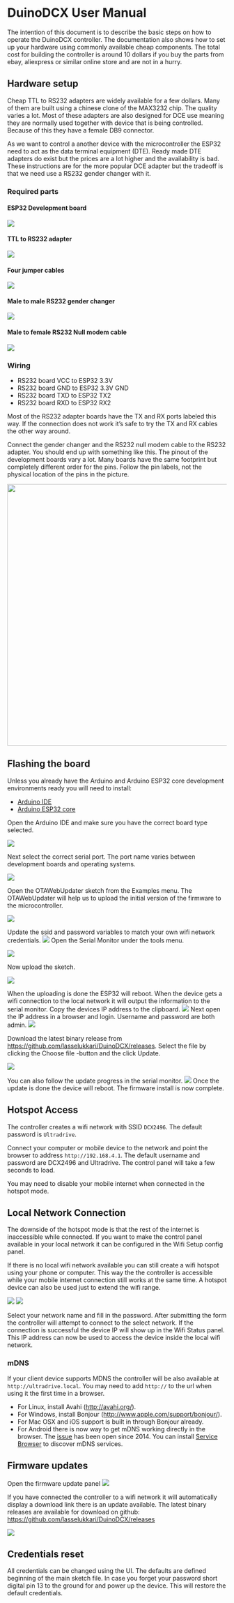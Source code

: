 # DuinoDCX User Manual


The intention of this document is to describe the basic steps on how to operate the DuinoDCX controller. The documentation also shows how to set up your hardware using commonly available cheap components. The total cost for building the controller is around 10 dollars if you buy the parts from ebay, aliexpress or similar online store and are not in a hurry.

## Hardware setup
Cheap TTL to RS232 adapters are widely available for a few dollars. Many of them are built using a chinese clone of the MAX3232 chip. The quality varies a lot. Most of these adapters are also designed for DCE use meaning they are normally used together with device that is being controlled. Because of this they have a female DB9 connector. 

As we want to control a another device with  the microcontroller the ESP32 need to act as the data terminal equipment (DTE). Ready made DTE adapters do exist but the prices are a lot higher and the availability is bad. These instructions are for the more popular DCE adapter but the tradeoff is that we need use a RS232 gender changer with it.

### Required parts
#### ESP32 Development board
<img src="images/esp32-board.jpg">

#### TTL to RS232 adapter
<img src="images/ttl-rs232.jpg">

#### Four jumper cables
<img src="images/jumper-wires.jpg">

#### Male to male RS232 gender changer
<img src="images/gender-changer.jpg">

#### Male to female RS232 Null modem cable
<img src="images/rs232-cable.jpg">

### Wiring 
* RS232 board VCC to ESP32 3.3V
* RS232 board GND to ESP32 3.3V GND
* RS232 board TXD to ESP32 TX2
* RS232 board RXD to ESP32 RX2

Most of the RS232 adapter boards have the TX and RX ports labeled this way. If the connection does not work it’s safe to try the TX and RX cables the other way around. 

Connect the gender changer and the RS232 null modem cable to the RS232 adapter. You should end up with something like this. The pinout of the development boards vary a lot. Many boards have the same footprint but completely different order for the pins. Follow the pin labels, not the physical location of the pins in the picture.

<img src="images/hardware-connections.jpg" width="600">

## Flashing the board
Unless you already have the Arduino and Arduino ESP32 core development environments ready you will need to install:
* [Arduino IDE](http://avahi.org/)
* [Arduino ESP32 core]()

Open the Arduino IDE and make sure you have the correct board type selected.

<img src="images/board-select.jpg">

Next select the correct serial port. The port name varies between development boards and operating systems.

<img src="images/port-select.jpg">

Open the OTAWebUpdater sketch from the Examples menu. The OTAWebUpdater will help us to upload the initial version of the firmware to the microcontroller.

<img src="images/ota-menu.jpg">

Update the ssid and password variables to match your own wifi network credentials.
<img src="images/ota-sketch.jpg">
Open the Serial Monitor under the tools menu.

<img src="images/serial-monitor-menu.jpg">

Now upload the sketch.

<img src="images/upload-menu.jpg">

When the uploading is done the ESP32 will reboot. When the device gets a wifi connection to the local network it will output the information to the serial monitor. Copy the devices IP address to the clipboard.
<img src="images/connection-console-ouput.jpg">
Next open the IP address in a browser and login. Username and password are both admin.
<img src="images/ota-login.jpg">

Download the latest binary release from https://github.com/lasselukkari/DuinoDCX/releases. Select the file by clicking the Choose file -button and the click Update.

<img src="images/uploading-firmware.jpg">

You can also follow the update progress in the serial monitor. 
<img src="images/upload-console-output.jpg">
Once the update is done the device will reboot. The firmware install is now complete.

## Hotspot Access
The controller creates a wifi network with SSID `DCX2496`. The default password is `Ultradrive`.

Connect your computer or mobile device to the network and point the browser to address `http://192.168.4.1`. The default username and password are DCX2496 and Ultradrive. The control panel will take a few seconds to load.

You may need to disable your mobile internet when connected in the hotspot mode.

## Local Network Connection
The downside of the hotspot mode is that the rest of the internet is inaccessible while connected. If you want to make the control panel available in your local network it can be configured in the Wifi Setup config panel.

If there is no local wifi network available you can still create a wifi hotspot using your phone or computer. This way the the controller is accessible while your mobile internet connection still works at the same time. A hotspot device can also be used just to extend the wifi range. 

<img src="images/wifi-setup-menu.jpg">

<img src="images/wifi-form.jpg">

Select your network name and fill in the password. After submitting the form the controller will attempt to connect to the select network. If the connection is successful the device IP will show up in the Wifi Status panel. This IP address can now be used to access the device inside the local wifi network.

### mDNS
If your client device supports MDNS the controller will be also available at `http://ultradrive.local`. You may need to add `http://` to the url when using it the first time in a browser.
  - For Linux, install Avahi (http://avahi.org/).
  - For Windows, install Bonjour (http://www.apple.com/support/bonjour/).
  - For Mac OSX and iOS support is built in through Bonjour already.
  - For Android there is now way to get mDNS working directly in the browser. The [issue](https://bugs.chromium.org/p/chromium/issues/detail?id=405925&desc=2) has been open since 2014. You can install [Service Browser](https://play.google.com/store/apps/details?id=com.druk.servicebrowser) to discover mDNS services.

## Firmware updates
Open the firmware update panel
<img src="images/firmware-update-menu.jpg">

If you have connected the controller to a wifi network it will automatically display a download link there is an update available. The latest binary releases are available for download on github: https://github.com/lasselukkari/DuinoDCX/releases 

<img src="images/firmware-update-form.jpg">

## Credentials reset
All credentials can be changed using the UI. The defaults are defined beginning of the main sketch file. In case you forget your password short digital pin 13 to the ground for and power up the device. This will restore the default credentials.
